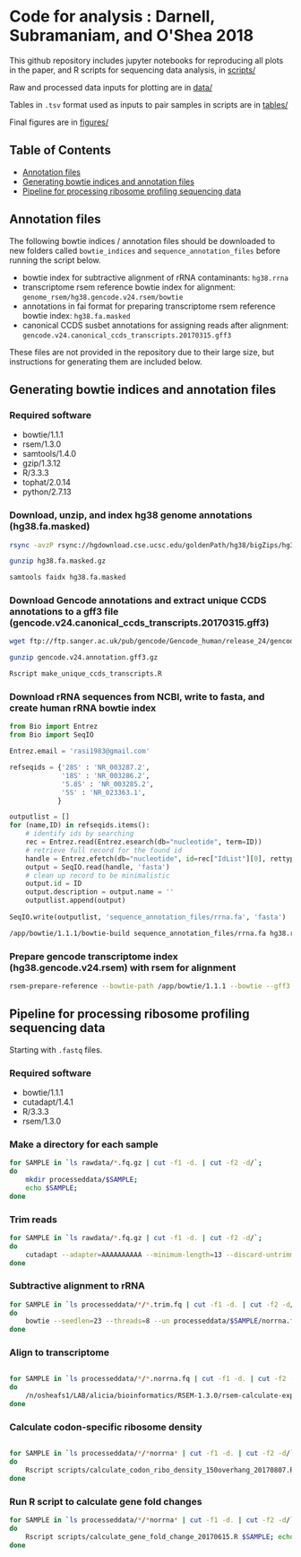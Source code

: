 # Code for analysis : Darnell, Subramaniam, and O'Shea 2018

This github repository includes jupyter notebooks for reproducing all plots in the paper, and R scripts for sequencing data analysis, in [scripts/](scripts)

Raw and processed data inputs for plotting are in [data/](data)

Tables in `.tsv` format used as inputs to pair samples in scripts are in [tables/](tables)

Final figures are in [figures/](figures)

## Table of Contents

- [Annotation files](#annotation-files)
- [Generating bowtie indices and annotation files](#generating-bowtie-indices-and-annotation-files)
- [Pipeline for processing ribosome profiling sequencing data](#pipeline-for-processing-ribosome-profiling-sequencing-data)

## Annotation files

The following bowtie indices / annotation files should be downloaded to new folders called `bowtie_indices` and `sequence_annotation_files` before running the script below. 
* bowtie index for subtractive alignment of rRNA contaminants: `hg38.rrna`
* transcriptome rsem reference bowtie index for alignment: `genome_rsem/hg38.gencode.v24.rsem/bowtie`
* annotations in fai format for preparing transcriptome rsem reference bowtie index: `hg38.fa.masked`
* canonical CCDS susbet annotations for assigning reads after alignment: `gencode.v24.canonical_ccds_transcripts.20170315.gff3`

These files are not provided in the repository due to their large size, but instructions for generating them are included below. 

## Generating bowtie indices and annotation files

### Required software
- bowtie/1.1.1
- rsem/1.3.0
- samtools/1.4.0
- gzip/1.3.12
- R/3.3.3
- tophat/2.0.14
- python/2.7.13

### Download, unzip, and index hg38 genome annotations (hg38.fa.masked)
```bash
rsync -avzP rsync://hgdownload.cse.ucsc.edu/goldenPath/hg38/bigZips/hg38.fa.masked.gz .
```
```bash
gunzip hg38.fa.masked.gz
```
```bash
samtools faidx hg38.fa.masked
```

### Download Gencode annotations and extract unique CCDS annotations to a gff3 file (gencode.v24.canonical_ccds_transcripts.20170315.gff3)
```bash
wget ftp://ftp.sanger.ac.uk/pub/gencode/Gencode_human/release_24/gencode.v24.annotation.gff3.gz
```
```bash
gunzip gencode.v24.annotation.gff3.gz
```
```bash
Rscript make_unique_ccds_transcripts.R
```

### Download rRNA sequences from NCBI, write to fasta, and create human rRNA bowtie index
```python
from Bio import Entrez
from Bio import SeqIO

Entrez.email = 'rasi1983@gmail.com'

refseqids = {'28S' : 'NR_003287.2',
             '18S' : 'NR_003286.2',
             '5.8S' : 'NR_003285.2',
             '5S' : 'NR_023363.1',
            }
```
```python
outputlist = []
for (name,ID) in refseqids.items():
    # identify ids by searching
    rec = Entrez.read(Entrez.esearch(db="nucleotide", term=ID))
    # retrieve full record for the found id
    handle = Entrez.efetch(db="nucleotide", id=rec["IdList"][0], rettype="fasta")
    output = SeqIO.read(handle, 'fasta')
    # clean up record to be minimalistic
    output.id = ID
    output.description = output.name = ''
    outputlist.append(output)
    
SeqIO.write(outputlist, 'sequence_annotation_files/rrna.fa', 'fasta')
```
```bash
/app/bowtie/1.1.1/bowtie-build sequence_annotation_files/rrna.fa hg38.rrna
```

### Prepare gencode transcriptome index (hg38.gencode.v24.rsem) with rsem for alignment
```bash
rsem-prepare-reference --bowtie-path /app/bowtie/1.1.1 --bowtie --gff3 sequence_annotation_files/gencode.v24.annotation.gff3 sequence_annotation_files/hg38.fa.masked bowtie
```


## Pipeline for processing ribosome profiling sequencing data

Starting with `.fastq` files.

### Required software
- bowtie/1.1.1
- cutadapt/1.4.1
- R/3.3.3
- rsem/1.3.0

### Make a directory for each sample

```bash
for SAMPLE in `ls rawdata/*.fq.gz | cut -f1 -d. | cut -f2 -d/`;
do
    mkdir processeddata/$SAMPLE; 
    echo $SAMPLE; 
done
```

### Trim reads


```bash
for SAMPLE in `ls rawdata/*.fq.gz | cut -f1 -d. | cut -f2 -d/`; 
do 
    cutadapt --adapter=AAAAAAAAAA --minimum-length=13 --discard-untrimmed --output processeddata/$SAMPLE/$SAMPLE.trim.fq rawdata/$SAMPLE.R1.fq.gz; 
done
```

### Subtractive alignment to rRNA


```bash
for SAMPLE in `ls processeddata/*/*.trim.fq | cut -f1 -d. | cut -f2 -d/`; 
do 
    bowtie --seedlen=23 --threads=8 --un processeddata/$SAMPLE/norrna.fq --sam bowtie_indices/hg38.rrna processeddata/$SAMPLE/$SAMPLE.trim.fq; 
done
```

### Align to transcriptome


```bash

for SAMPLE in `ls processeddata/*/*.norrna.fq | cut -f1 -d. | cut -f2 -d/`; 
do
    /n/osheafs1/LAB/alicia/bioinformatics/RSEM-1.3.0/rsem-calculate-expression --num-threads 8 --output-genome-bam --sort-bam-by-coordinate  processeddata/$SAMPLE/$SAMPLE.norrna.fq /n/osheafs1/LAB/alicia/bioinformatics/bowtie_indices/genome_rsem/hg38.gencode.v24.rsem/bowtie processeddata/$SAMPLE/gencode; 
done
```
### Calculate codon-specific ribosome density


```bash

for SAMPLE in `ls processeddata/*/*norrna* | cut -f1 -d. | cut -f2 -d/`; 
do 
    Rscript scripts/calculate_codon_ribo_density_150overhang_20170807.R $SAMPLE; echo $SAMPLE; 
done
```

### Run R script to calculate gene fold changes


```bash
for SAMPLE in `ls processeddata/*/*norrna* | cut -f1 -d. | cut -f2 -d/`; 
do 
    Rscript scripts/calculate_gene_fold_change_20170615.R $SAMPLE; echo $SAMPLE; 
done
```

